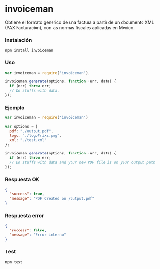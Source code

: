 # invoiceman
Obtiene el formato generico de una factura a partir de un documento XML (PAX Facturación), con las normas fiscales aplicadas en México.

### Instalación
```
npm install invoiceman
```
### Uso
```javascript
var invoiceman = require('invoiceman');

invoiceman.generate(options, function (err, data) {
  if (err) throw err;
  // Do stuffs with data.
});
```
### Ejemplo
```javascript
var invoiceman = require('invoiceman');

var options = {
  pdf: "./output.pdf",
  logo: "./logoPrixz.png",
  xml: "./test.xml"
};

invoiceman.generate(options, function (err, data) {
  if (err) throw err;
  // Do stuffs with data and your new PDF file is on your output path
});
```
### Respuesta OK
```json
{
  "success": true,
  "message": "PDF Created on /output.pdf"
}
```
### Respuesta error
```json
{
  "success": false,
  "message": "Error interno"
}
```
### Test
```
npm test
```
